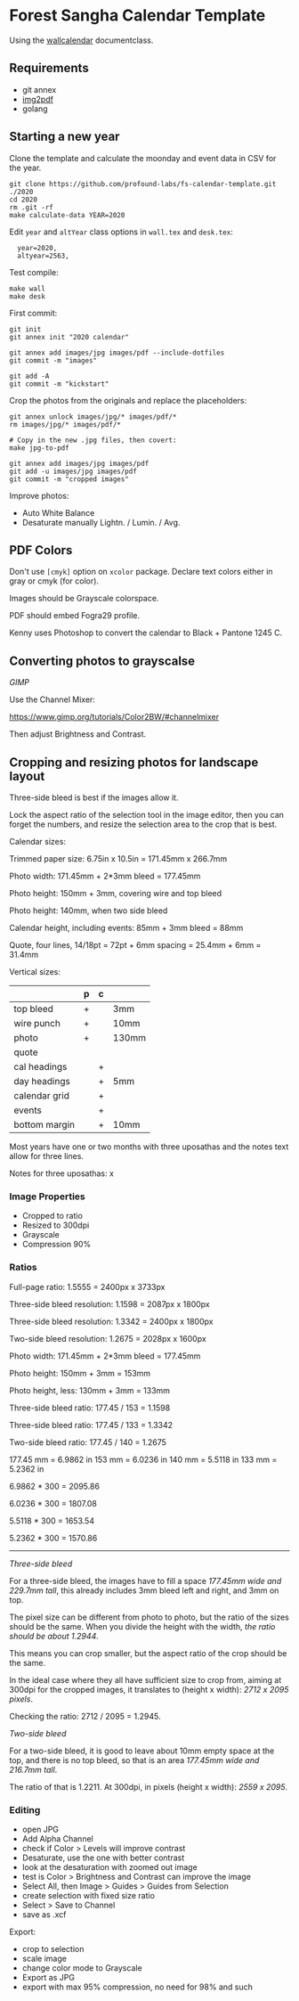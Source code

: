 # Forest Sangha Calendar Template

Using the [wallcalendar](https://github.com/profound-labs/wallcalendar) documentclass.

## Requirements

- git annex
- [img2pdf](https://pypi.python.org/pypi/img2pdf)
- golang

## Starting a new year

Clone the template and calculate the moonday and event data in CSV for the year.

```
git clone https://github.com/profound-labs/fs-calendar-template.git ./2020
cd 2020
rm .git -rf
make calculate-data YEAR=2020
```

Edit `year` and `altYear` class options in `wall.tex` and `desk.tex`:

```
  year=2020,
  altyear=2563,
```

Test compile:

```
make wall
make desk
```

First commit:

```
git init
git annex init "2020 calendar"

git annex add images/jpg images/pdf --include-dotfiles
git commit -m "images"

git add -A
git commit -m "kickstart"
```

Crop the photos from the originals and replace the placeholders:

```
git annex unlock images/jpg/* images/pdf/*
rm images/jpg/* images/pdf/*

# Copy in the new .jpg files, then covert:
make jpg-to-pdf

git annex add images/jpg images/pdf
git add -u images/jpg images/pdf
git commit -m "cropped images"
```

Improve photos:

- Auto White Balance
- Desaturate manually Lightn. / Lumin. / Avg.

## PDF Colors

Don't use `[cmyk]` option on `xcolor` package. Declare text colors either in gray or cmyk (for color).

Images should be Grayscale colorspace.

PDF should embed Fogra29 profile.

Kenny uses Photoshop to convert the calendar to Black + Pantone 1245 C.

## Converting photos to grayscalse

*GIMP*

Use the Channel Mixer:

https://www.gimp.org/tutorials/Color2BW/#channelmixer

Then adjust Brightness and Contrast.

## Cropping and resizing photos for landscape layout

Three-side bleed is best if the images allow it.

Lock the aspect ratio of the selection tool in the image editor, then you can
forget the numbers, and resize the selection area to the crop that is best.

Calendar sizes:

Trimmed paper size: 6.75in x 10.5in = 171.45mm x 266.7mm

Photo width: 171.45mm + 2*3mm bleed = 177.45mm

Photo height: 150mm + 3mm, covering wire and top bleed

Photo height: 140mm, when two side bleed

Calendar height, including events: 85mm + 3mm bleed = 88mm

Quote, four lines, 14/18pt = 72pt + 6mm spacing = 25.4mm + 6mm = 31.4mm

Vertical sizes:

|               | p | c |       |
|---------------|---|---|-------|
| top bleed     | + |   | 3mm   |
| wire punch    | + |   | 10mm  |
| photo         | + |   | 130mm |
| quote         |   |   |       |
| cal headings  |   | + |       |
| day headings  |   | + | 5mm   |
| calendar grid |   | + |       |
| events        |   | + |       |
| bottom margin |   | + | 10mm  |

Most years have one or two months with three uposathas and the notes text allow
for three lines.

Notes for three uposathas: x

### Image Properties

- Cropped to ratio
- Resized to 300dpi
- Grayscale
- Compression 90%

### Ratios

Full-page ratio: 1.5555 = 2400px x 3733px

Three-side bleed resolution: 1.1598 = 2087px x 1800px

Three-side bleed resolution: 1.3342 = 2400px x 1800px

Two-side bleed resolution: 1.2675 = 2028px x 1600px

Photo width: 171.45mm + 2*3mm bleed = 177.45mm

Photo height: 150mm + 3mm = 153mm

Photo height, less: 130mm + 3mm = 133mm

Three-side bleed ratio: 177.45 / 153 = 1.1598

Three-side bleed ratio: 177.45 / 133 = 1.3342

Two-side bleed ratio: 177.45 / 140 = 1.2675

177.45 mm = 6.9862 in
153 mm = 6.0236 in
140 mm = 5.5118 in
133 mm = 5.2362 in

6.9862 * 300 = 2095.86 

6.0236 * 300 = 1807.08

5.5118 * 300 = 1653.54

5.2362 * 300 = 1570.86

---

*Three-side bleed*

For a three-side bleed, the images have to fill a space *177.45mm wide and
229.7mm tall*, this already includes 3mm bleed left and right, and 3mm on top.

The pixel size can be different from photo to photo, but the ratio of the sizes
should be the same. When you divide the height with the width, *the ratio should
be about 1.2944*.

This means you can crop smaller, but the aspect ratio of the crop should be the
same.

In the ideal case where they all have sufficient size to crop from, aiming at
300dpi for the cropped images, it translates to (height x width): *2712 x 2095
pixels*.

Checking the ratio: 2712 / 2095 = 1.2945.

*Two-side bleed*

For a two-side bleed, it is good to leave about 10mm empty space at the top, and
there is no top bleed, so that is an area *177.45mm wide and 216.7mm tall*.

The ratio of that is 1.2211. At 300dpi, in pixels (height x width):
*2559 x 2095*.

### Editing

- open JPG
- Add Alpha Channel
- check if Color > Levels will improve contrast
- Desaturate, use the one with better contrast
- look at the desaturation with zoomed out image
- test is Color > Brightness and Contrast can improve the image
- Select All, then Image > Guides > Guides from Selection
- create selection with fixed size ratio
- Select > Save to Channel
- save as .xcf

Export:

- crop to selection
- scale image
- change color mode to Grayscale
- Export as JPG
- export with max 95% compression, no need for 98% and such
